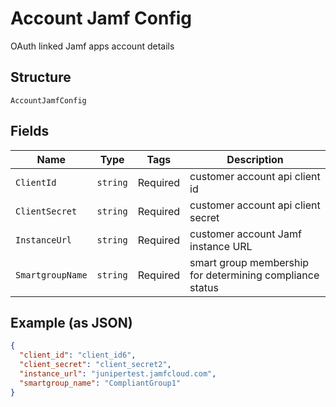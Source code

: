 
# Account Jamf Config

OAuth linked Jamf apps account details

## Structure

`AccountJamfConfig`

## Fields

| Name | Type | Tags | Description |
|  --- | --- | --- | --- |
| `ClientId` | `string` | Required | customer account api client id |
| `ClientSecret` | `string` | Required | customer account api client secret |
| `InstanceUrl` | `string` | Required | customer account Jamf instance URL |
| `SmartgroupName` | `string` | Required | smart group membership for determining compliance status |

## Example (as JSON)

```json
{
  "client_id": "client_id6",
  "client_secret": "client_secret2",
  "instance_url": "junipertest.jamfcloud.com",
  "smartgroup_name": "CompliantGroup1"
}
```


